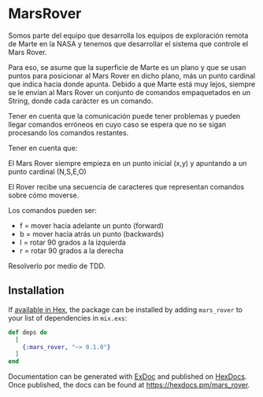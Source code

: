 # MarsRover

Somos parte del equipo que desarrolla los equipos de exploración remota
de Marte en la NASA y tenemos que desarrollar el sistema que controle el
Mars Rover.

Para eso, se asume que la superficie de Marte es un plano y que se usan 
puntos para posicionar al Mars Rover en dicho plano, más un punto cardinal
que indica hacia donde apunta. Debido a que Marte está muy lejos, siempre 
se le envían al Mars Rover un conjunto de comandos empaquetados en un String, 
donde cada carácter es un comando.

Tener en cuenta que la comunicación puede tener problemas y pueden llegar 
comandos erróneos en cuyo caso se espera que no se sigan procesando los 
comandos restantes.

Tener en cuenta que:

El Mars Rover siempre empieza en un punto inicial (x,y) y apuntando a un punto cardinal (N,S,E,O)

El Rover recibe una secuencia de caracteres que representan comandos sobre cómo moverse.

Los comandos pueden ser:
- f = mover hacia adelante un punto (forward)
- b = mover hacia atrás un punto (backwards)
- l = rotar 90 grados a la izquierda
- r = rotar 90 grados a la derecha

Resolverlo por medio de TDD.

## Installation

If [available in Hex](https://hex.pm/docs/publish), the package can be installed
by adding `mars_rover` to your list of dependencies in `mix.exs`:

```elixir
def deps do
  [
    {:mars_rover, "~> 0.1.0"}
  ]
end
```

Documentation can be generated with [ExDoc](https://github.com/elixir-lang/ex_doc)
and published on [HexDocs](https://hexdocs.pm). Once published, the docs can
be found at <https://hexdocs.pm/mars_rover>.


